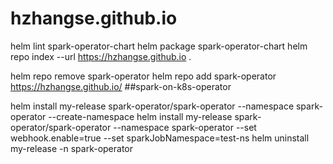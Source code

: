 # hzhangse.github.io
helm lint spark-operator-chart 
helm package spark-operator-chart
helm repo index --url https://hzhangse.github.io .


helm repo remove spark-operator
helm repo add spark-operator https://hzhangse.github.io/
##spark-on-k8s-operator

helm install my-release spark-operator/spark-operator --namespace spark-operator --create-namespace
helm install my-release spark-operator/spark-operator --namespace spark-operator --set webhook.enable=true --set sparkJobNamespace=test-ns
helm uninstall my-release -n spark-operator
